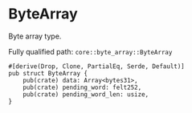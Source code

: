 # ByteArray

Byte array type.

Fully qualified path: `core::byte_array::ByteArray`

<pre><code class="language-rust">#[derive(Drop, Clone, PartialEq, Serde, Default)]
pub struct ByteArray {
    pub(crate) data: Array&lt;bytes31&gt;,
    pub(crate) pending_word: felt252,
    pub(crate) pending_word_len: usize,
}</code></pre>

